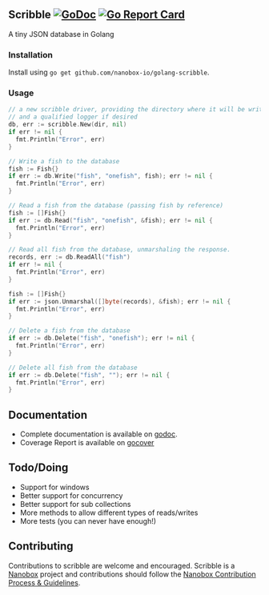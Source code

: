 Scribble [![GoDoc](https://godoc.org/github.com/boltdb/bolt?status.svg)](http://godoc.org/github.com/nanobox-io/golang-scribble) [![Go Report Card](https://goreportcard.com/badge/github.com/nanobox-io/golang-scribble)](https://goreportcard.com/report/github.com/nanobox-io/golang-scribble)
--------

A tiny JSON database in Golang

### Installation

Install using `go get github.com/nanobox-io/golang-scribble`.

### Usage

```go
// a new scribble driver, providing the directory where it will be writing to,
// and a qualified logger if desired
db, err := scribble.New(dir, nil)
if err != nil {
  fmt.Println("Error", err)
}

// Write a fish to the database
fish := Fish{}
if err := db.Write("fish", "onefish", fish); err != nil {
  fmt.Println("Error", err)
}

// Read a fish from the database (passing fish by reference)
fish := []Fish{}
if err := db.Read("fish", "onefish", &fish); err != nil {
  fmt.Println("Error", err)
}

// Read all fish from the database, unmarshaling the response.
records, err := db.ReadAll("fish")
if err != nil {
  fmt.Println("Error", err)
}

fish := []Fish{}
if err := json.Unmarshal([]byte(records), &fish); err != nil {
  fmt.Println("Error", err)
}

// Delete a fish from the database
if err := db.Delete("fish", "onefish"); err != nil {
  fmt.Println("Error", err)
}

// Delete all fish from the database
if err := db.Delete("fish", ""); err != nil {
  fmt.Println("Error", err)
}
```

## Documentation
- Complete documentation is available on [godoc](http://godoc.org/github.com/nanobox-io/golang-scribble).
- Coverage Report is available on [gocover](https://gocover.io/github.com/nanobox-io/golang-scribble)

## Todo/Doing
- Support for windows
- Better support for concurrency
- Better support for sub collections
- More methods to allow different types of reads/writes
- More tests (you can never have enough!)

## Contributing
Contributions to scribble are welcome and encouraged. Scribble is a [Nanobox](https://nanobox.io) project and contributions should follow the [Nanobox Contribution Process & Guidelines](https://docs.nanobox.io/contributing/).
